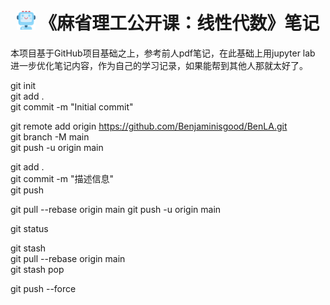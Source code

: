 <p align="center">
<h1 align="center"> <img src="./imgs/icon/ai.png" width="30" /> 《麻省理工公开课：线性代数》笔记</h1>


本项目基于GitHub项目基础之上，参考前人pdf笔记，在此基础上用jupyter lab 进一步优化笔记内容，作为自己的学习记录，如果能帮到其他人那就太好了。




git init  
git add .  
git commit -m "Initial commit"  

git remote add origin https://github.com/Benjaminisgood/BenLA.git  
git branch -M main  
git push -u origin main  

git add .  
git commit -m "描述信息"  
git push  

git pull --rebase origin main git push -u origin main  

git status  

git stash  
git pull --rebase origin main  
git stash pop  

git push --force  